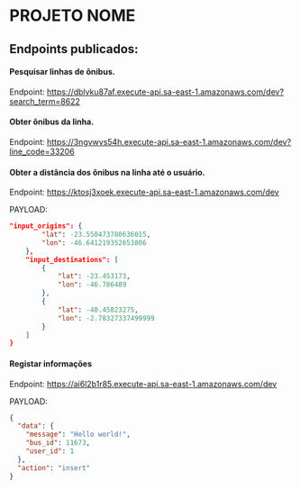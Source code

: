 # PROJETO NOME


## Endpoints publicados:

#### Pesquisar linhas de ônibus.

Endpoint: https://dblvku87af.execute-api.sa-east-1.amazonaws.com/dev?search_term=8622

#### Obter ônibus da linha.
Endpoint: https://3ngvwvs54h.execute-api.sa-east-1.amazonaws.com/dev?line_code=33206

#### Obter a distância dos ônibus na linha até o usuário.
Endpoint: https://ktosj3xoek.execute-api.sa-east-1.amazonaws.com/dev

PAYLOAD:
`````json
"input_origins": {
        "lat": -23.550473780636015,
        "lon": -46.641219352653806
    },
    "input_destinations": [
        {
            "lat": -23.453173,
            "lon": -46.786489
        },
        {
            "lat": -40.45823275,
            "lon": -2.78327337499999
        }
    ]
}
`````

#### Registar informações
Endpoint: https://ai6l2b1r85.execute-api.sa-east-1.amazonaws.com/dev

PAYLOAD:
`````json
{
  "data": {
    "message": "Hello world!",
    "bus_id": 11673,
    "user_id": 1
  },
  "action": "insert"
}
`````